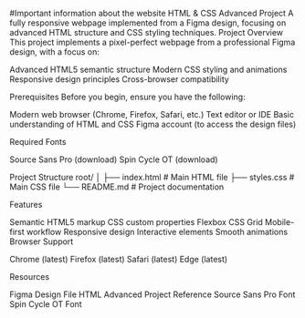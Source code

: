 #Important information about the website
HTML & CSS Advanced Project
A fully responsive webpage implemented from a Figma design, focusing on advanced HTML structure and CSS styling techniques.
Project Overview
This project implements a pixel-perfect webpage from a professional Figma design, with a focus on:

Advanced HTML5 semantic structure
Modern CSS styling and animations
Responsive design principles
Cross-browser compatibility

Prerequisites
Before you begin, ensure you have the following:

Modern web browser (Chrome, Firefox, Safari, etc.)
Text editor or IDE
Basic understanding of HTML and CSS
Figma account (to access the design files)

Required Fonts

Source Sans Pro (download)
Spin Cycle OT (download)

Project Structure
root/
│
├── index.html        # Main HTML file
├── styles.css        # Main CSS file
└── README.md         # Project documentation

Features

Semantic HTML5 markup
CSS custom properties
Flexbox
CSS Grid
Mobile-first workflow
Responsive design
Interactive elements
Smooth animations
Browser Support

Chrome (latest)
Firefox (latest)
Safari (latest)
Edge (latest)

Resources

Figma Design File
HTML Advanced Project Reference
Source Sans Pro Font
Spin Cycle OT Font